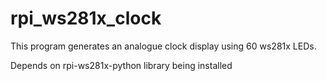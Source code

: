# rpi_ws281x_clock
This program generates an analogue clock display using 60 ws281x LEDs.

Depends on rpi-ws281x-python library being installed
